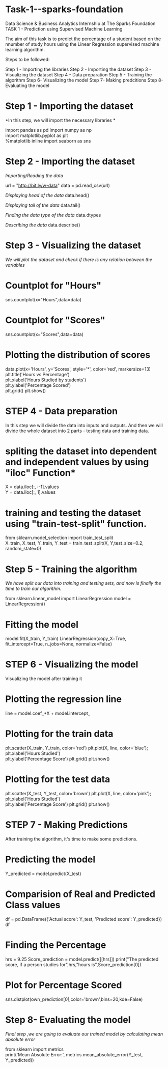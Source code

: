 # Task-1--sparks-foundation

Data Science & Business Analytics Internship at The Sparks Foundation
TASK 1 - Prediction using Supervised Machine Learning

The aim of this task is to predict the percentage of a student based on the nnumber of study hours using the Linear Regression supervised machine learning algorithm.

Steps to be followed:

Step 1 - Importing the libraries
Step 2 - Importing the dataset
Step 3 - Visualizing the dataset
Step 4 - Data preparation
Step 5 - Training the algorithm
Step 6- Visualizing the model
Step 7- Making predcitions
Step 8- Evaluating the model


# Step 1 - Importing the dataset
*In this step, we will import the necessary libraries *

import pandas as pd
import numpy as np  
import matplotlib.pyplot as plt  
%matplotlib inline
import seaborn as sns


# Step 2 - Importing the dataset

*Importing/Reading the data*

url = "http://bit.ly/w-data"
data = pd.read_csv(url)

*Displaying head of the data*
data.head()

*Displaying tail of the data*
data.tail()

*Finding the data type of the data*
data.dtypes

*Describing the data*
data.describe()

# Step 3 - Visualizing the dataset
*We will plot the dataset and check if there is any relation between the variables*

   # Countplot for "Hours" 
   sns.countplot(x="Hours",data=data)
   
   # Countplot for "Scores" 
   sns.countplot(x="Scores",data=data)
   
   # Plotting the distribution of scores
   data.plot(x='Hours', y='Scores', style='*', color='red', markersize=13)  
   plt.title('Hours vs Percentage')  
   plt.xlabel('Hours Studied by students')  
   plt.ylabel('Percentage Scored')  
   plt.grid()
   plt.show()

# STEP 4 - Data preparation
In this step we will divide the data into inputs and outputs. And then we will divide the whole dataset into 2 parts - testing data and training data.

   # spliting the dataset into dependent and independent values by using  "iloc" Function* 
   X = data.iloc[:, :-1].values  
   Y = data.iloc[:, 1].values
   # training and testing the dataset using "train-test-split" function.
   from sklearn.model_selection import train_test_split  
   X_train, X_test, Y_train, Y_test = train_test_split(X, Y,test_size=0.2, random_state=0)
   
# Step 5 - Training the algorithm

*We have split our data into training and testing sets, and now is finally the time to train our algorithm.*

   from sklearn.linear_model import LinearRegression
   model = LinearRegression() 
   # Fitting the model
   model.fit(X_train, Y_train)
   LinearRegression(copy_X=True, fit_intercept=True, n_jobs=None, normalize=False)
   
# STEP 6 - Visualizing the model
Visualizing the model after training it
     
   # Plotting the regression line
   line = model.coef_*X + model.intercept_
   
   # Plotting for the train data
   plt.scatter(X_train, Y_train, color='red')
   plt.plot(X, line, color='blue');
   plt.xlabel('Hours Studied')  
   plt.ylabel('Percentage Score') 
   plt.grid()
   plt.show()
   
   # Plotting for the test data
   plt.scatter(X_test, Y_test, color='brown')
   plt.plot(X, line, color='pink');
   plt.xlabel('Hours Studied')  
   plt.ylabel('Percentage Score') 
   plt.grid()
   plt.show()
   
# STEP 7 - Making Predictions
After training the algorithm, it's time to make some predictions.

   # Predicting the model
   Y_predicted = model.predict(X_test)
  
   # Comparision of Real and Predicted Class values 
   df = pd.DataFrame({'Actual score': Y_test, 'Predicted score': Y_predicted})  
   df
  
   # Finding the Percentage   
   hrs = 9.25
   Score_prediction = model.predict([[hrs]])
   print("The predicted score, if a person studies for",hrs,"hours is",Score_prediction[0])
  
   # Plot for Percentage Scored
   sns.distplot(own_prediction[0],color='brown',bins=20,kde=False)
   
# Step 8- Evaluating the model
*Final step ,we are going to evaluate our trained model by calculating mean absolute error*

from sklearn import metrics  
print('Mean Absolute Error:', metrics.mean_absolute_error(Y_test, Y_predicted))

